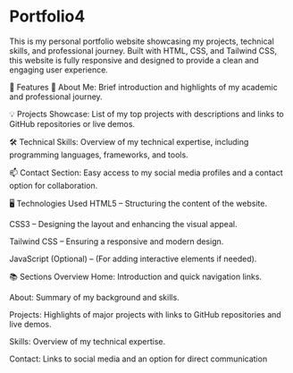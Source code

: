 ﻿# Portfolio4

This is my personal portfolio website showcasing my projects, technical skills, and professional journey. Built with HTML, CSS, and Tailwind CSS, this website is fully responsive and designed to provide a clean and engaging user experience.


🎯 Features
📄 About Me: Brief introduction and highlights of my academic and professional journey.

💡 Projects Showcase: List of my top projects with descriptions and links to GitHub repositories or live demos.

🛠️ Technical Skills: Overview of my technical expertise, including programming languages, frameworks, and tools.

📫 Contact Section: Easy access to my social media profiles and a contact option for collaboration.


🖥️ Technologies Used
HTML5 – Structuring the content of the website.

CSS3 – Designing the layout and enhancing the visual appeal.

Tailwind CSS – Ensuring a responsive and modern design.

JavaScript (Optional) – (For adding interactive elements if needed).



📚 Sections Overview
Home: Introduction and quick navigation links.

About: Summary of my background and skills.

Projects: Highlights of major projects with links to GitHub repositories and live demos.

Skills: Overview of my technical expertise.

Contact: Links to social media and an option for direct communication
